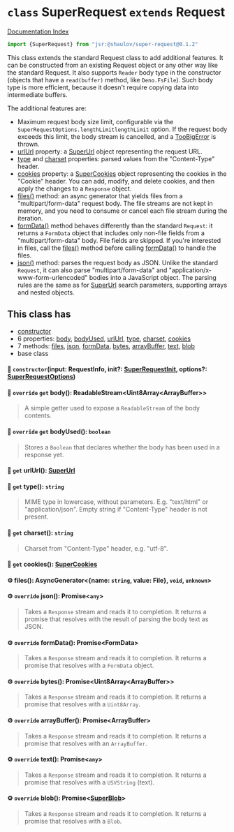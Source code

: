 # `class` SuperRequest `extends` Request

[Documentation Index](../README.md)

```ts
import {SuperRequest} from "jsr:@shaulov/super-request@0.1.2"
```

This class extends the standard Request class to add additional features.
It can be constructed from an existing Request object or any other way like the standard Request.
It also supports `Reader` body type in the constructor (objects that have a `read(buffer)` method, like `Deno.FsFile`).
Such body type is more efficient, because it doesn't require copying data into intermediate buffers.

The additional features are:
- Maximum request body size limit, configurable via the `SuperRequestOptions.lengthLimitlengthLimit` option.
If the request body exceeds this limit, the body stream is cancelled, and a [TooBigError](../class.TooBigError/README.md) is thrown.
- [urlUrl](../class.SuperRequest/README.md#-get-urlurl-superurl) property: a [SuperUrl](../class.SuperUrl/README.md) object representing the request URL.
- [type](../class.SuperRequest/README.md#-get-type-string) and [charset](../class.SuperRequest/README.md#-get-charset-string) properties: parsed values from the "Content-Type" header.
- [cookies](../class.SuperRequest/README.md#-get-cookies-supercookies) property: a [SuperCookies](../class.SuperCookies/README.md) object representing the cookies in the "Cookie" header. You can add, modify, and delete cookies, and then apply the changes to a `Response` object.
- [files()](../class.SuperRequest/README.md#-files-asyncgeneratorname-string-value-file-void-unknown) method: an async generator that yields files from a "multipart/form-data" request body. The file streams are not kept in memory, and you need to consume or cancel each file stream during the iteration.
- [formData()](../class.SuperRequest/README.md#-override-formdata-promiseformdata) method behaves differently than the standard `Request`: it returns a `FormData` object that includes only non-file fields from a "multipart/form-data" body. File fields are skipped. If you're interested in files, call the [files()](../class.SuperRequest/README.md#-files-asyncgeneratorname-string-value-file-void-unknown) method before calling [formData()](../class.SuperRequest/README.md#-override-formdata-promiseformdata) to handle the files.
- [json()](../class.SuperRequest/README.md#-override-json-promiseany) method: parses the request body as JSON. Unlike the standard `Request`, it can also parse "multipart/form-data" and "application/x-www-form-urlencoded" bodies into a JavaScript object. The parsing rules are the same as for [SuperUrl](../class.SuperUrl/README.md) search parameters, supporting arrays and nested objects.

## This class has

- [constructor](#-constructorinput-requestinfo-init-superrequestinit-options-superrequestoptions)
- 6 properties:
[body](#-override-get-body-readablestreamuint8arrayarraybuffer),
[bodyUsed](#-override-get-bodyused-boolean),
[urlUrl](#-get-urlurl-superurl),
[type](#-get-type-string),
[charset](#-get-charset-string),
[cookies](#-get-cookies-supercookies)
- 7 methods:
[files](#-files-asyncgeneratorname-string-value-file-void-unknown),
[json](#-override-json-promiseany),
[formData](#-override-formdata-promiseformdata),
[bytes](#-override-bytes-promiseuint8arrayarraybuffer),
[arrayBuffer](#-override-arraybuffer-promisearraybuffer),
[text](#-override-text-promiseany),
[blob](#-override-blob-promisesuperblob)
- base class


#### 🔧 `constructor`(input: RequestInfo, init?: [SuperRequestInit](../type.SuperRequestInit/README.md), options?: [SuperRequestOptions](../type.SuperRequestOptions/README.md))



#### 📄 `override` `get` body(): ReadableStream\<Uint8Array\<ArrayBuffer>>

> A simple getter used to expose a `ReadableStream` of the body contents.



#### 📄 `override` `get` bodyUsed(): `boolean`

> Stores a `Boolean` that declares whether the body has been used in a
> response yet.



#### 📄 `get` urlUrl(): [SuperUrl](../class.SuperUrl/README.md)



#### 📄 `get` type(): `string`

> MIME type in lowercase, without parameters. E.g. "text/html" or "application/json".
> Empty string if "Content-Type" header is not present.



#### 📄 `get` charset(): `string`

> Charset from "Content-Type" header, e.g. "utf-8".



#### 📄 `get` cookies(): [SuperCookies](../class.SuperCookies/README.md)



#### ⚙ files(): AsyncGenerator\<\{name: `string`, value: File}, `void`, `unknown`>



#### ⚙ `override` json(): Promise\<`any`>

> Takes a `Response` stream and reads it to completion. It returns a promise
> that resolves with the result of parsing the body text as JSON.



#### ⚙ `override` formData(): Promise\<FormData>

> Takes a `Response` stream and reads it to completion. It returns a promise
> that resolves with a `FormData` object.



#### ⚙ `override` bytes(): Promise\<Uint8Array\<ArrayBuffer>>

> Takes a `Response` stream and reads it to completion. It returns a promise
> that resolves with a `Uint8Array`.



#### ⚙ `override` arrayBuffer(): Promise\<ArrayBuffer>

> Takes a `Response` stream and reads it to completion. It returns a promise
> that resolves with an `ArrayBuffer`.



#### ⚙ `override` text(): Promise\<`any`>

> Takes a `Response` stream and reads it to completion. It returns a promise
> that resolves with a `USVString` (text).



#### ⚙ `override` blob(): Promise\<[SuperBlob](../class.SuperBlob/README.md)>

> Takes a `Response` stream and reads it to completion. It returns a promise
> that resolves with a `Blob`.



